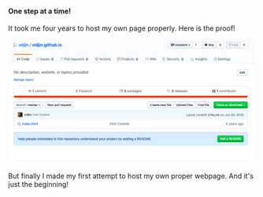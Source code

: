 #### One step at a time!

It took me four years to host my own page properly. Here is the proof!

![Older page](/images/Hello-Github-Blogging-1.png "Older page Screenshot")

But finally I made my first attempt to host my own proper webpage. And it's just the beginning!

